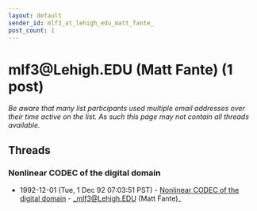 ```yaml
---
layout: default
sender_id: mlf3_at_lehigh_edu_matt_fante_
post_count: 1
---
```


# mlf3<span>@</span>Lehigh.EDU (Matt Fante) (1 post)

_Be aware that many list participants used multiple email addresses over their time active on the list. As such this page may not contain all threads available._

## Threads

### Nonlinear CODEC of the digital domain
+ 1992-12-01 (Tue, 1 Dec 92 07:03:51 PST) - [Nonlinear CODEC of the digital domain](/archive/1992/12/f06b0a6a824dc21c182331e8b722bfb940aea112983617207a67252f10ccc6b0) - _mlf3@Lehigh.EDU (Matt Fante)_


